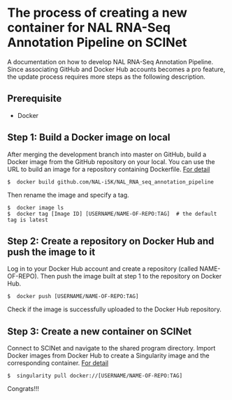 # The process of creating a new container for NAL RNA-Seq Annotation Pipeline on SCINet

A documentation on how to develop NAL RNA-Seq Annotation Pipeline. Since associating GitHub and Docker Hub accounts becomes a pro feature, the update process requires more steps as the following description.

## Prerequisite
- Docker

## Step 1: Build a Docker image on local

After merging the development branch into master on GitHub, build a Docker image from the GitHub repository on your local.
You can use the URL to build an image for a repository containing Dockerfile. [For detail](https://docs.docker.com/engine/reference/commandline/build/)
``` 
$  docker build github.com/NAL-i5K/NAL_RNA_seq_annotation_pipeline
``` 
Then rename the image and specify a tag.
``` 
$  docker image ls
$  docker tag [Image ID] [USERNAME/NAME-OF-REPO:TAG]  # the default tag is latest
``` 

## Step 2: Create a repository on Docker Hub and push the image to it

Log in to your Docker Hub account and create a repository (called NAME-OF-REPO). Then push the image built at step 1 to the repository on Docker Hub.
``` 
$  docker push [USERNAME/NAME-OF-REPO:TAG]
``` 
Check if the image is successfully uploaded to the Docker Hub repository.

## Step 3: Create a new container on SCINet

Connect to SCINet and navigate to the shared program directory. Import Docker images from Docker Hub to create a Singularity image and the corresponding container. [For detail](https://scinet.usda.gov/guide/singularity#4-docker-images)
``` 
$  singularity pull docker://[USERNAME/NAME-OF-REPO:TAG]
``` 

Congrats!!!